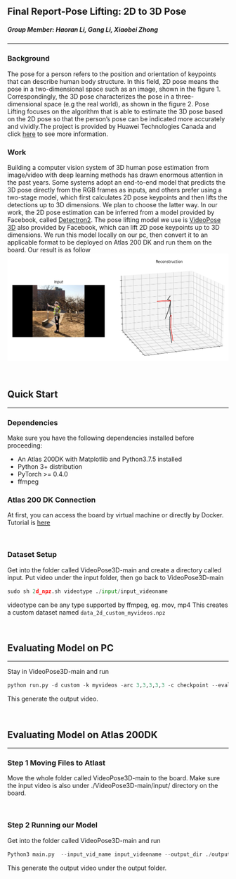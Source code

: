 ## Final Report-Pose Lifting: 2D to 3D Pose
##### Group Member: Haoran Li, Gang Li, Xiaobei Zhong
----
### **Background**
The pose for a person refers to the position and orientation of keypoints that can describe human body structure. In this field, 2D pose means the pose in a two-dimensional space such as an image, shown in the figure 1. Correspondingly, the 3D pose characterizes the pose in a three-dimensional space (e.g the real world), as shown in the figure 2. Pose Lifting focuses on the algorithm that is able to estimate the 3D pose based on the 2D pose so that the person’s pose can be indicated more accurately and vividly.The project is provided by Huawei Technologies Canada and click [here](https://www.google.com/url?q=https%3A%2F%2Fwww.dropbox.com%2Fs%2Fob68rcrzueabgex%2F3D_Pose_Lifting.pdf%3Fdl%3D0&sa=D&sntz=1&usg=AFQjCNGp51fIt9VQAk86WugxpCW1ptXCUA) to see more information.

### **Work**
Building a computer vision system of 3D human pose estimation from image/video with deep learning methods has drawn enormous attention in the past years. Some systems adopt an end-to-end model that predicts the 3D pose directly from the RGB frames as inputs, and others prefer using a two-stage model, which first calculates 2D pose keypoints and then lifts the detections up to 3D dimensions. We plan to choose the latter way. In our work, the 2D pose estimation can be inferred from a model provided by Facebook, called [Detectron2](https://github.com/facebookresearch/detectron2). The pose lifting model we use is [VideoPose 3D](https://github.com/facebookresearch/VideoPose3D) also provided by Facebook, which can lift 2D pose keypoints up to 3D dimensions. We run this model locally on our pc, then convert it to an applicable format to be deployed on Atlas 200 DK and run them on the board. Our result is as follow		
![output](./picture/output.png)

&nbsp;
## Quick Start
---
### **Dependencies**
Make sure you have the following dependencies installed before proceeding:
- An Atlas 200DK with Matplotlib and Python3.7.5 installed
- Python 3+ distribution
- PyTorch >= 0.4.0
- ffmpeg

### **Atlas 200 DK Connection**
At first, you can access the board by virtual machine or directly by Docker. Tutorial is [here](https://www.notion.so/Atlas-200dk-Setup-332ce3a04f42454bbe3a2949de78f80c#a5bc3c29318340dbaf20e2acaebe4e42)

&nbsp;
### **Dataset Setup**
Get into the folder called VideoPose3D-main and create a directory called input. Put video under the input folder, then go back to VideoPose3D-main
```python
sudo sh 2d_npz.sh videotype ./input/input_videoname
```
videotype can be any type supported by ffmpeg, eg. mov, mp4
This creates a custom dataset named `data_2d_custom_myvideos.npz`

&nbsp;
## Evaluating Model on PC
---
Stay in VideoPose3D-main and run
```python
python run.py -d custom -k myvideos -arc 3,3,3,3,3 -c checkpoint --evaluate pretrained_h36m_detectron_coco.bin --render --viz-subject input_videoname --viz-action custom --viz-camera 0 --viz-video ./input/input_videoname --viz-output output.mp4 --viz-size 6
```
This generate the output video.

&nbsp;
## Evaluating Model on Atlas 200DK
---
### Step 1 Moving Files to Atlast
Move the whole folder called VideoPose3D-main to the board. Make sure the input video is also under ./VideoPose3D-main/input/ directory on the board.

&nbsp;
### Step 2 Running our Model
Get into the folder called VideoPose3D-main and run
```python
Python3 main.py  --input_vid_name input_videoname --output_dir ./output
```
This generate the output video under the output folder.




